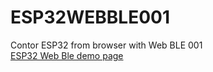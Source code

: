 # ESP32WEBBLE001
Contor ESP32 from browser with Web BLE 001<br>
<a href="https://jegyed50.github.io/ESP32WEBBLE001/index.html">ESP32 Web Ble demo page</a>
 

